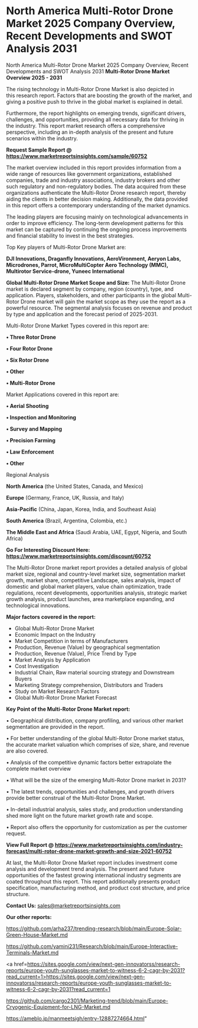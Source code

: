 # North America Multi-Rotor Drone Market 2025 Company Overview, Recent Developments and SWOT Analysis 2031
North America Multi-Rotor Drone Market 2025 Company Overview, Recent Developments and SWOT Analysis 2031
<Strong> Multi-Rotor Drone Market Overview 2025 - 2031</strong>

The rising technology in Multi-Rotor Drone Market is also depicted in this research report. Factors that are boosting the growth of the market, and giving a positive push to thrive in the global market is explained in detail.

Furthermore, the report highlights on emerging trends, significant drivers, challenges, and opportunities, providing all necessary data for thriving in the industry. This report market research offers a comprehensive perspective, including an in-depth analysis of the present and future scenarios within the industry.

<strong>Request Sample Report @ <a href=https://www.marketreportsinsights.com/sample/60752>https://www.marketreportsinsights.com/sample/60752</a></strong>

The market overview included in this report provides information from a wide range of resources like government organizations, established companies, trade and industry associations, industry brokers and other such regulatory and non-regulatory bodies. The data acquired from these organizations authenticate the Multi-Rotor Drone research report, thereby aiding the clients in better decision making. Additionally, the data provided in this report offers a contemporary understanding of the market dynamics.

The leading players are focusing mainly on technological advancements in order to improve efficiency. The long-term development patterns for this market can be captured by continuing the ongoing process improvements and financial stability to invest in the best strategies.

Top Key players of Multi-Rotor Drone Market are:

<strong>DJI Innovations, Draganfly Innovations, AeroVironment, Aeryon Labs, Microdrones, Parrot, MicroMultiCopter Aero Technology (MMC), Multirotor Service-drone, Yuneec International</strong>

<strong><b>Global Multi-Rotor Drone Market Scope and Size:</b></strong>
The Multi-Rotor Drone market is declared segment by company, region (country), type, and application. Players, stakeholders, and other participants in the global Multi-Rotor Drone market will gain the market scope as they use the report as a powerful resource. The segmental analysis focuses on revenue and product by type and application and the forecast period of 2025-2031.

Multi-Rotor Drone Market Types covered in this report are:

<strong>• Three Rotor Drone

• Four Rotor Drone

• Six Rotor Drone

• Other

• Multi-Rotor Drone</strong>

Market Applications covered in this report are:

<strong>• Aerial Shooting

• Inspection and Monitoring

• Survey and Mapping

• Precision Farming

• Law Enforcement

• Other</strong> 

Regional Analysis

<strong>North America</strong> (the United States, Canada, and Mexico)

<strong>Europe</strong> (Germany, France, UK, Russia, and Italy)

<strong>Asia-Pacific</strong> (China, Japan, Korea, India, and Southeast Asia)

<strong>South America</strong> (Brazil, Argentina, Colombia, etc.)

<strong>The Middle East and Africa</strong> (Saudi Arabia, UAE, Egypt, Nigeria, and South Africa)

<strong>Go For Interesting Discount Here: <a href=https://www.marketreportsinsights.com/discount/60752>https://www.marketreportsinsights.com/discount/60752</a></strong>

The Multi-Rotor Drone market report provides a detailed analysis of global market size, regional and country-level market size, segmentation market growth, market share, competitive Landscape, sales analysis, impact of domestic and global market players, value chain optimization, trade regulations, recent developments, opportunities analysis, strategic market growth analysis, product launches, area marketplace expanding, and technological innovations.

<strong><b>Major factors covered in the report:</b></strong>
<ul>
  <li>Global Multi-Rotor Drone Market </li>
  <li>Economic Impact on the Industry</li>
  <li>Market Competition in terms of Manufacturers</li>
  <li>Production, Revenue (Value) by geographical segmentation</li>
  <li>Production, Revenue (Value), Price Trend by Type</li>
  <li>Market Analysis by Application</li>
  <li>Cost Investigation</li>
  <li>Industrial Chain, Raw material sourcing strategy and Downstream Buyers</li>
  <li>Marketing Strategy comprehension, Distributors and Traders</li>
  <li>Study on Market Research Factors</li>
  <li>Global Multi-Rotor Drone Market Forecast</li>
</ul>

<strong><b>Key Point of the Multi-Rotor Drone Market report:</b></strong>

• Geographical distribution, company profiling, and various other market segmentation are provided in the report.

• For better understanding of the global Multi-Rotor Drone market status, the accurate market valuation which comprises of size, share, and revenue are also covered.

• Analysis of the competitive dynamic factors better extrapolate the complete market overview

• What will be the size of the emerging Multi-Rotor Drone market in 2031?

• The latest trends, opportunities and challenges, and growth drivers provide better construal of the Multi-Rotor Drone Market.

• In-detail industrial analysis, sales study, and production understanding shed more light on the future market growth rate and scope.

• Report also offers the opportunity for customization as per the customer request.

<strong><b>View Full Report @ <a href=https://www.marketreportsinsights.com/industry-forecast/multi-rotor-drone-market-growth-and-size-2021-60752>https://www.marketreportsinsights.com/industry-forecast/multi-rotor-drone-market-growth-and-size-2021-60752</a></b></strong>


At last, the Multi-Rotor Drone Market report includes investment come analysis and development trend analysis. The present and future opportunities of the fastest growing international industry segments are coated throughout this report. This report additionally presents product specification, manufacturing method, and product cost structure, and price structure.

<strong>Contact Us:</strong>
sales@marketreportsinsights.com

<strong>Our other reports:</strong>

<a href=https://github.com/arha237/trending-research/blob/main/Europe-Solar-Green-House-Market.md>https://github.com/arha237/trending-research/blob/main/Europe-Solar-Green-House-Market.md</a>

<a href=https://github.com/yamini231/Research/blob/main/Europe-Interactive-Terminals-Market.md>https://github.com/yamini231/Research/blob/main/Europe-Interactive-Terminals-Market.md</a>

<a href=https://sites.google.com/view/next-gen-innovatorss/research-reports/europe-youth-sunglasses-market-to-witness-6-2-cagr-by-2031?read_current=1>https://sites.google.com/view/next-gen-innovatorss/research-reports/europe-youth-sunglasses-market-to-witness-6-2-cagr-by-2031?read_current=1</a>

<a href=https://github.com/cargo2301/Marketing-trend/blob/main/Europe-Cryogenic-Equipment-for-LNG-Market.md>https://github.com/cargo2301/Marketing-trend/blob/main/Europe-Cryogenic-Equipment-for-LNG-Market.md</a>

<a href=https://ameblo.jp/manmeetsigh/entry-12887274664.html>https://ameblo.jp/manmeetsigh/entry-12887274664.html</a>"
